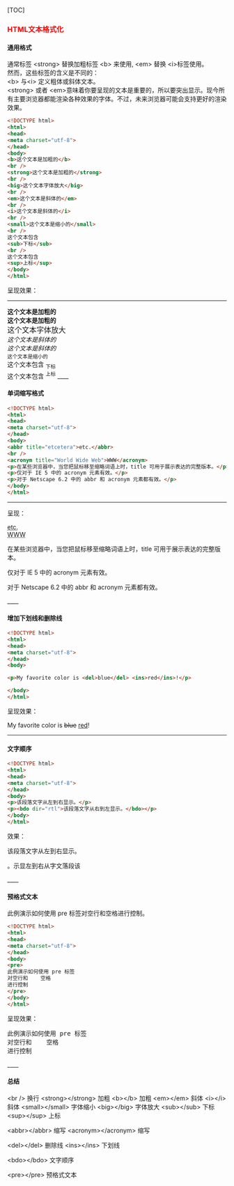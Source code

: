 [TOC]
### <font color=#ff0000>HTML文本格式化</font>

#### 通用格式

通常标签 &lt;strong> 替换加粗标签 &lt;b> 来使用, &lt;em> 替换 &lt;i>标签使用。<br>然而，这些标签的含义是不同的：<br>&lt;b> 与&lt;i> 定义粗体或斜体文本。<br>&lt;strong> 或者 &lt;em>意味着你要呈现的文本是重要的，所以要突出显示。现今所有主要浏览器都能渲染各种效果的字体。不过，未来浏览器可能会支持更好的渲染效果。

```html
<!DOCTYPE html>
<html>
<head>
<meta charset="utf-8">
</head>
<body>
<b>这个文本是加粗的</b>
<br />
<strong>这个文本是加粗的</strong>
<br />
<big>这个文本字体放大</big>
<br />
<em>这个文本是斜体的</em>
<br />
<i>这个文本是斜体的</i>
<br />
<small>这个文本是缩小的</small>
<br />
这个文本包含
<sub>下标</sub>
<br />
这个文本包含
<sup>上标</sup>
</body>
</html>
```
呈现效果：
___
<!DOCTYPE html>
<html>
<head>
<meta charset="utf-8">
<title>菜鸟教程(runoob.com)</title>
</head>
<body>
<b>这个文本是加粗的</b>
<br />
<strong>这个文本是加粗的</strong>
<br />
<big>这个文本字体放大</big>
<br />
<em>这个文本是斜体的</em>
<br />
<i>这个文本是斜体的</i>
<br />
<small>这个文本是缩小的</small>
<br />
这个文本包含
<sub>下标</sub>
<br />
这个文本包含
<sup>上标</sup>
</body>
</html>
____


#### 单词缩写格式

```html
<!DOCTYPE html> 
<html>
<head> 
<meta charset="utf-8"> 
</head>
<body>
<abbr title="etcetera">etc.</abbr>
<br />
<acronym title="World Wide Web">WWW</acronym>
<p>在某些浏览器中，当您把鼠标移至缩略词语上时，title 可用于展示表达的完整版本。</p>
<p>仅对于 IE 5 中的 acronym 元素有效。</p>
<p>对于 Netscape 6.2 中的 abbr 和 acronym 元素都有效。</p>
</body>
</html>
```

____

呈现：

<!DOCTYPE html> 
<html>
<head> 
<meta charset="utf-8"> 
</head>
<body>
<abbr title="etcetera">etc.</abbr>
<br />
<acronym title="World Wide Web">WWW</acronym>
<p>在某些浏览器中，当您把鼠标移至缩略词语上时，title 可用于展示表达的完整版本。</p>
<p>仅对于 IE 5 中的 acronym 元素有效。</p>
<p>对于 Netscape 6.2 中的 abbr 和 acronym 元素都有效。</p>
</body>
</html>
____



#### 增加下划线和删除线

```html
<!DOCTYPE html>
<html>
<head> 
<meta charset="utf-8"> 
</head>
<body>

<p>My favorite color is <del>blue</del> <ins>red</ins>!</p>

</body>
</html>
```

呈现效果：
<!DOCTYPE html>
<html>
<head> 
<meta charset="utf-8"> 
<title>菜鸟教程(runoob.com)</title> 
</head>
<body>

<p>My favorite color is <del>blue</del> <ins>red</ins>!</p>

____

#### 文字顺序

```html
<!DOCTYPE html>
<html>
<head> 
<meta charset="utf-8"> 
</head> 
<body>
<p>该段落文字从左到右显示。</p>  
<p><bdo dir="rtl">该段落文字从右到左显示。</bdo></p>  
</body>
</html>
```

效果：

<!DOCTYPE html>
<html>
<head> 
<meta charset="utf-8"> 
</head> 
<body>
<p>该段落文字从左到右显示。</p>  
<p><bdo dir="rtl">该段落文字从右到左显示。</bdo></p>  
</body>
</html>
____

#### 预格式文本

此例演示如何使用 pre 标签对空行和空格进行控制。

```html
<!DOCTYPE html>
<html>
<head> 
<meta charset="utf-8"> 
</head>
<body>
<pre>
此例演示如何使用 pre 标签
对空行和    空格
进行控制
</pre>
</body>
</html>
```

呈现效果：

<!DOCTYPE html>
<html>
<head> 
<meta charset="utf-8"> 
</head>
<body>
<pre>
此例演示如何使用 pre 标签
对空行和    空格
进行控制
</pre>
</body>
</html>
____


#### 总结


&lt;br /> 换行
&lt;strong>&lt;/strong> 加粗
&lt;b>&lt;/b> 加粗
&lt;em>&lt;/em> 斜体
&lt;i>&lt;/i> 斜体
&lt;small>&lt;/small> 字体缩小
&lt;big>&lt;/big> 字体放大
&lt;sub>&lt;/sub> 下标
&lt;sup>&lt;/sup> 上标

&lt;abbr>&lt;/abbr> 缩写
&lt;acronym>&lt;/acronym> 缩写

&lt;del>&lt;/del> 删除线
&lt;ins>&lt;/ins> 下划线

&lt;bdo>&lt;/bdo> 文字顺序

&lt;pre>&lt;/pre> 预格式文本


